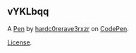 vYKLbqq
-------


A [Pen](https://codepen.io/hardc0rerave3rxzr/pen/vYKLbqq) by [hardc0rerave3rxzr](https://codepen.io/hardc0rerave3rxzr) on [CodePen](https://codepen.io).

[License](https://codepen.io/hardc0rerave3rxzr/pen/vYKLbqq/license).